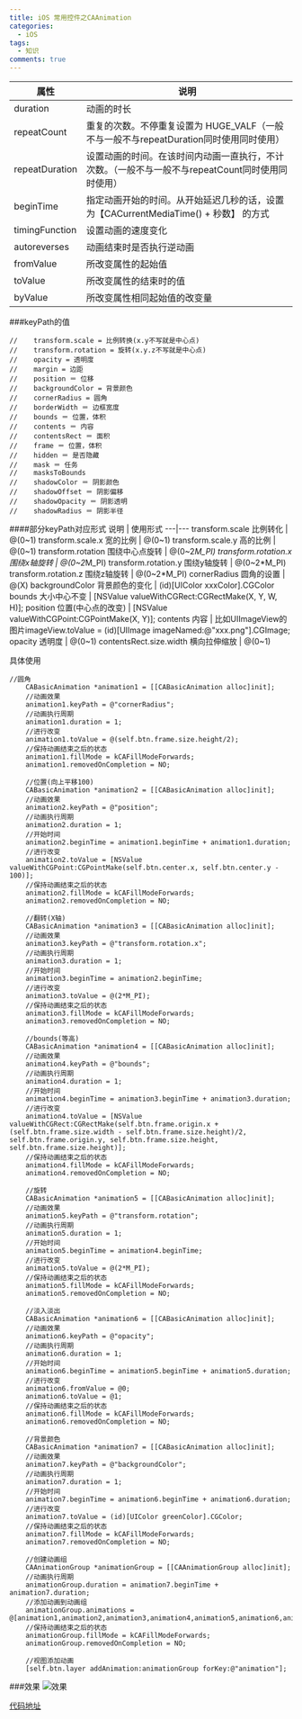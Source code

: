 ```yaml
---
title: iOS 常用控件之CAAnimation
categories:
  - iOS
tags:
  - 知识
comments: true
---
```



<!-- more -->
属性 | 说明
---|---
duration | 动画的时长
repeatCount | 重复的次数。不停重复设置为 HUGE_VALF（一般不与一般不与repeatDuration同时使用同时使用）
repeatDuration | 设置动画的时间。在该时间内动画一直执行，不计次数。（一般不与一般不与repeatCount同时使用同时使用）
beginTime | 指定动画开始的时间。从开始延迟几秒的话，设置为【CACurrentMediaTime() + 秒数】 的方式
timingFunction | 设置动画的速度变化
autoreverses | 动画结束时是否执行逆动画
fromValue | 所改变属性的起始值
toValue | 所改变属性的结束时的值
byValue | 所改变属性相同起始值的改变量
###keyPath的值
```
//    transform.scale = 比例转换(x.y不写就是中心点)
//    transform.rotation = 旋转(x.y.z不写就是中心点)
//    opacity = 透明度
//    margin = 边距
//    position ＝ 位移
//    backgroundColor = 背景颜色
//    cornerRadius = 圆角
//    borderWidth ＝ 边框宽度
//    bounds ＝ 位置，体积
//    contents ＝ 内容
//    contentsRect ＝ 面积
//    frame ＝ 位置，体积
//    hidden ＝ 是否隐藏
//    mask ＝ 任务
//    masksToBounds
//    shadowColor ＝ 阴影颜色
//    shadowOffset ＝ 阴影偏移
//    shadowOpacity ＝ 阴影透明
//    shadowRadius ＝ 阴影半径
```
####部分keyPath对应形式
说明 | 使用形式
---|---
transform.scale 比例转化 | @(0~1)
transform.scale.x 宽的比例 | @(0~1)
transform.scale.y  高的比例 | @(0~1)
transform.rotation 围绕中心点旋转 | @(0~2*M_PI)
transform.rotation.x 围绕x轴旋转 | @(0~2*M_PI)
transform.rotation.y 围绕y轴旋转 | @(0~2*M_PI)
transform.rotation.z 围绕z轴旋转 | @(0~2*M_PI)
cornerRadius 圆角的设置 | @(X)
backgroundColor 背景颜色的变化 | (id)[UIColor xxxColor].CGColor
bounds 大小中心不变 | [NSValue valueWithCGRect:CGRectMake(X, Y, W, H)];
position 位置(中心点的改变) | [NSValue valueWithCGPoint:CGPointMake(X, Y)];
contents 内容 | 比如UIImageView的图片imageView.toValue = (id)[UIImage imageNamed:@"xxx.png"].CGImage;
opacity 透明度 | @(0~1)
contentsRect.size.width 横向拉伸缩放 | @(0~1)

具体使用
```
//圆角
    CABasicAnimation *animation1 = [[CABasicAnimation alloc]init];
    //动画效果
    animation1.keyPath = @"cornerRadius";
    //动画执行周期
    animation1.duration = 1;
    //进行改变
    animation1.toValue = @(self.btn.frame.size.height/2);
    //保持动画结束之后的状态
    animation1.fillMode = kCAFillModeForwards;
    animation1.removedOnCompletion = NO;
    
    //位置(向上平移100)
    CABasicAnimation *animation2 = [[CABasicAnimation alloc]init];
    //动画效果
    animation2.keyPath = @"position";
    //动画执行周期
    animation2.duration = 1;
    //开始时间
    animation2.beginTime = animation1.beginTime + animation1.duration;
    //进行改变
    animation2.toValue = [NSValue valueWithCGPoint:CGPointMake(self.btn.center.x, self.btn.center.y - 100)];
    //保持动画结束之后的状态
    animation2.fillMode = kCAFillModeForwards;
    animation2.removedOnCompletion = NO;
    
    //翻转(X轴)
    CABasicAnimation *animation3 = [[CABasicAnimation alloc]init];
    //动画效果
    animation3.keyPath = @"transform.rotation.x";
    //动画执行周期
    animation3.duration = 1;
    //开始时间
    animation3.beginTime = animation2.beginTime;
    //进行改变
    animation3.toValue = @(2*M_PI);
    //保持动画结束之后的状态
    animation3.fillMode = kCAFillModeForwards;
    animation3.removedOnCompletion = NO;
    
    //bounds(等高)
    CABasicAnimation *animation4 = [[CABasicAnimation alloc]init];
    //动画效果
    animation4.keyPath = @"bounds";
    //动画执行周期
    animation4.duration = 1;
    //开始时间
    animation4.beginTime = animation3.beginTime + animation3.duration;
    //进行改变
    animation4.toValue = [NSValue valueWithCGRect:CGRectMake(self.btn.frame.origin.x + (self.btn.frame.size.width - self.btn.frame.size.height)/2, self.btn.frame.origin.y, self.btn.frame.size.height, self.btn.frame.size.height)];
    //保持动画结束之后的状态
    animation4.fillMode = kCAFillModeForwards;
    animation4.removedOnCompletion = NO;
    
    //旋转
    CABasicAnimation *animation5 = [[CABasicAnimation alloc]init];
    //动画效果
    animation5.keyPath = @"transform.rotation";
    //动画执行周期
    animation5.duration = 1;
    //开始时间
    animation5.beginTime = animation4.beginTime;
    //进行改变
    animation5.toValue = @(2*M_PI);
    //保持动画结束之后的状态
    animation5.fillMode = kCAFillModeForwards;
    animation5.removedOnCompletion = NO;
    
    //淡入淡出
    CABasicAnimation *animation6 = [[CABasicAnimation alloc]init];
    //动画效果
    animation6.keyPath = @"opacity";
    //动画执行周期
    animation6.duration = 1;
    //开始时间
    animation6.beginTime = animation5.beginTime + animation5.duration;
    //进行改变
    animation6.fromValue = @0;
    animation6.toValue = @1;
    //保持动画结束之后的状态
    animation6.fillMode = kCAFillModeForwards;
    animation6.removedOnCompletion = NO;
    
    //背景颜色
    CABasicAnimation *animation7 = [[CABasicAnimation alloc]init];
    //动画效果
    animation7.keyPath = @"backgroundColor";
    //动画执行周期
    animation7.duration = 1;
    //开始时间
    animation7.beginTime = animation6.beginTime + animation6.duration;
    //进行改变
    animation7.toValue = (id)[UIColor greenColor].CGColor;
    //保持动画结束之后的状态
    animation7.fillMode = kCAFillModeForwards;
    animation7.removedOnCompletion = NO;
    
    //创建动画组
    CAAnimationGroup *animationGroup = [[CAAnimationGroup alloc]init];
    //动画执行周期
    animationGroup.duration = animation7.beginTime + animation7.duration;
    //添加动画到动画组
    animationGroup.animations = @[animation1,animation2,animation3,animation4,animation5,animation6,animation7];
    //保持动画结束之后的状态
    animationGroup.fillMode = kCAFillModeForwards;
    animationGroup.removedOnCompletion = NO;
    
    //视图添加动画
    [self.btn.layer addAnimation:animationGroup forKey:@"animation"];
```

###效果
![效果](http://upload-images.jianshu.io/upload_images/1897259-5814460310038a17.gif?imageMogr2/auto-orient/strip%7CimageView2/2/w/1240)

[代码地址](https://github.com/CCSH/SHAnimation)




